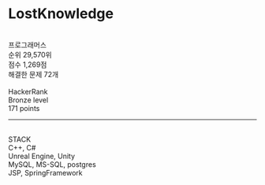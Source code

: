# LostKnowledge
<br>
프로그래머스 <br>
순위 29,570위 <br>
점수 1,269점 <br>
해결한 문제 72개 <br>
<br>
HackerRank <br>
Bronze level <br>
171 points <br>
<hr>
<br>
STACK <br>
C++, C# <br>
Unreal Engine, Unity <br>
MySQL, MS-SQL, postgres <br>
JSP, SpringFramework
